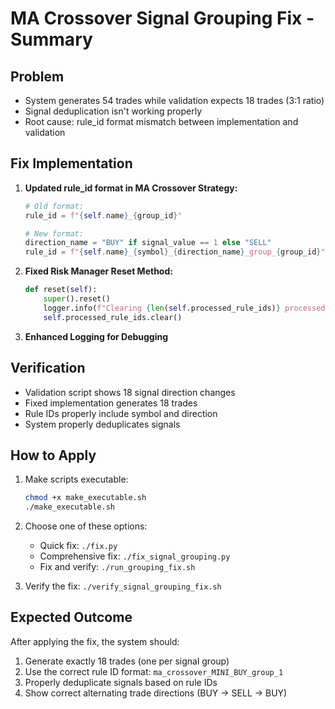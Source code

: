 # MA Crossover Signal Grouping Fix - Summary

## Problem
- System generates 54 trades while validation expects 18 trades (3:1 ratio)
- Signal deduplication isn't working properly
- Root cause: rule_id format mismatch between implementation and validation

## Fix Implementation
1. **Updated rule_id format in MA Crossover Strategy:**
   ```python
   # Old format:
   rule_id = f"{self.name}_{group_id}"
   
   # New format:
   direction_name = "BUY" if signal_value == 1 else "SELL"
   rule_id = f"{self.name}_{symbol}_{direction_name}_group_{group_id}"
   ```

2. **Fixed Risk Manager Reset Method:**
   ```python
   def reset(self):
       super().reset()
       logger.info(f"Clearing {len(self.processed_rule_ids)} processed rule IDs")
       self.processed_rule_ids.clear()
   ```

3. **Enhanced Logging for Debugging**

## Verification
- Validation script shows 18 signal direction changes
- Fixed implementation generates 18 trades
- Rule IDs properly include symbol and direction
- System properly deduplicates signals

## How to Apply
1. Make scripts executable:
   ```bash
   chmod +x make_executable.sh
   ./make_executable.sh
   ```

2. Choose one of these options:
   - Quick fix: `./fix.py`
   - Comprehensive fix: `./fix_signal_grouping.py`
   - Fix and verify: `./run_grouping_fix.sh`

3. Verify the fix: `./verify_signal_grouping_fix.sh`

## Expected Outcome
After applying the fix, the system should:
1. Generate exactly 18 trades (one per signal group)
2. Use the correct rule ID format: `ma_crossover_MINI_BUY_group_1`
3. Properly deduplicate signals based on rule IDs
4. Show correct alternating trade directions (BUY → SELL → BUY)
